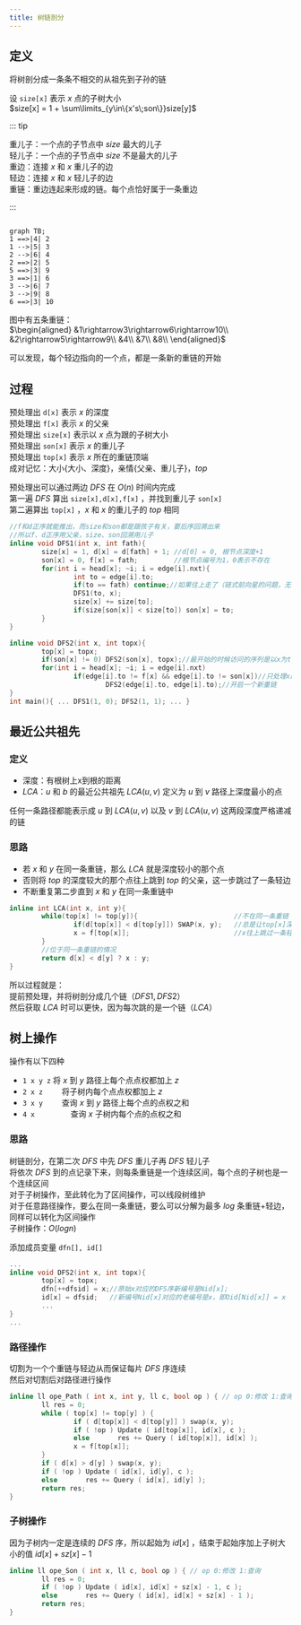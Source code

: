 ```yaml
--- 
title: 树链剖分
---
```


## 定义

将树剖分成一条条不相交的从祖先到子孙的链  

设 `size[x]` 表示 $x$ 点的子树大小  
$size[x] = 1 + \sum\limits_{y\in\{x's\;son\}}size[y]$  

::: tip 

重儿子：一个点的子节点中 $size$ 最大的儿子  
轻儿子：一个点的子节点中 $size$ 不是最大的儿子  
重边：连接 $x$ 和 $x$ 重儿子的边   
轻边：连接 $x$ 和 $x$ 轻儿子的边  
重链：重边连起来形成的链。每个点恰好属于一条重边  

:::
  
  
```mermaid

graph TB;
1 ==>|4| 2
1 -->|5| 3
2 -->|6| 4
2 ==>|2| 5
5 ==>|3| 9
3 ==>|1| 6
3 -->|6| 7
3 -->|9| 8
6 ==>|3| 10

```


图中有五条重链：  
$\begin{aligned}
&1\rightarrow3\rightarrow6\rightarrow10\\
&2\rightarrow5\rightarrow9\\
&4\\
&7\\
&8\\  
\end{aligned}$ 

可以发现，每个轻边指向的一个点，都是一条新的重链的开始

## 过程

预处理出 `d[x]` 表示 $x$ 的深度  
预处理出 `f[x]` 表示 $x$ 的父亲  
预处理出 `size[x]` 表示以 $x$ 点为跟的子树大小  
预处理出 `son[x]` 表示 $x$ 的重儿子   
预处理出 `top[x]` 表示 $x$ 所在的重链顶端  
成对记忆：大小{大小、深度}，亲情{父亲、重儿子}，$top$  
  
预处理出可以通过两边 $DFS$ 在 $O(n)$ 时间内完成  
第一遍 $DFS$ 算出 `size[x],d[x],f[x]` ，并找到重儿子 `son[x]`    
第二遍算出 `top[x]` ，$x$ 和 $x$ 的重儿子的 $top$ 相同  

```cpp
//f和d正序就能推出，而size和son都是跟孩子有关，要后序回溯出来
//所以f、d正序用父亲，size、son回溯用儿子
inline void DFS1(int x, int fath){
        size[x] = 1, d[x] = d[fath] + 1; //d[0] = 0, 根节点深度+1
        son[x] = 0, f[x] = fath;         //根节点编号为1，0表示不存在
        for(int i = head[x]; ~i; i = edge[i].nxt){
                int to = edge[i].to;
                if(to == fath) continue;//如果往上走了（链式前向星的问题，无法准确寻找的到底是父亲还是儿子）就不计
                DFS1(to, x);
                size[x] += size[to];
                if(size[son[x]] < size[to]) son[x] = to;
        }
}
```
```cpp
inline void DFS2(int x, int topx){
        top[x] = topx;
        if(son[x] != 0) DFS2(son[x], topx);//最开始的时候访问的序列是以x为top的这条重链
        for(int i = head[x]; ~i; i = edge[i].nxt)
                if(edge[i].to != f[x] && edge[i].to != son[x])//只处理x的轻儿子
                        DFS2(edge[i].to, edge[i].to);//开启一个新重链
}
int main(){ ... DFS1(1, 0); DFS2(1, 1); ... }
```

## 最近公共祖先

### 定义

- 深度：有根树上x到根的距离
- $LCA$：$u$ 和 $b$ 的最近公共祖先 $LCA(u, v)$ 定义为 $u$ 到 $v$ 路径上深度最小的点

任何一条路径都能表示成 $u$ 到 $LCA(u, v)$ 以及 $v$ 到 $LCA(u, v)$ 这两段深度严格递减的链  

### 思路

- 若 $x$ 和 $y$ 在同一条重链，那么 $LCA$ 就是深度较小的那个点
- 否则将 $top$ 的深度较大的那个点往上跳到 $top$ 的父亲，这一步跳过了一条轻边
- 不断重复第二步直到 $x$ 和 $y$ 在同一条重链中
  
```cpp
inline int LCA(int x, int y){
        while(top[x] != top[y]){                        //不在同一条重链
                if(d[top[x]] < d[top[y]]) SWAP(x, y);   //总是让top[x]深度更大（也可也if、else if）
                x = f[top[x]];                          //x往上跳过一条轻边
        }
        //位于同一条重链的情况
        return d[x] < d[y] ? x : y;
}
```
 
所以过程就是：  
提前预处理，并将树剖分成几个链（$DFS1, DFS2$）  
然后获取 $LCA$ 时可以更快，因为每次跳的是一个链（$LCA$）  


## 树上操作

操作有以下四种  
- `1 x y z` 将 $x$ 到 $y$ 路径上每个点点权都加上 $z$ 
- `2 x z  ` &nbsp;&nbsp;&nbsp;&nbsp;将子树内每个点点权都加上 $z$ 
- `3 x y  ` &nbsp;&nbsp;&nbsp;&nbsp;查询 $x$ 到 $y$ 路径上每个点的点权之和
- `4 x    ` &nbsp;&nbsp;&nbsp;&nbsp;&nbsp;&nbsp;&nbsp;&nbsp;查询 $x$ 子树内每个点的点权之和
  
### 思路
树链剖分，在第二次 $DFS$ 中先 $DFS$ 重儿子再 $DFS$ 轻儿子  
将依次 $DFS$ 到的点记录下来，则每条重链是一个连续区间，每个点的子树也是一个连续区间  
对于子树操作，至此转化为了区间操作，可以线段树维护  
对于任意路径操作，要么在同一条重链，要么可以分解为最多 $log$ 条重链+轻边，同样可以转化为区间操作  
子树操作：$O(logn)$  
  
添加成员变量 `dfn[], id[]`  

```cpp
...
inline void DFS2(int x, int topx){
        top[x] = topx;
        dfn[++dfsid] = x;//原始x对应的DFS序新编号是Nid[x];
        id[x] = dfsid;   //新编号Nid[x]对应的老编号是x，即Oid[Nid[x]] = x
        ...
}
...
```

### 路径操作  

切割为一个个重链与轻边从而保证每片 $DFS$ 序连续  
然后对切割后对路径进行操作  

```cpp
inline ll ope_Path ( int x, int y, ll c, bool op ) { // op 0:修改 1:查询
        ll res = 0;
        while ( top[x] != top[y] ) {
                if ( d[top[x]] < d[top[y]] ) swap(x, y);
                if ( !op ) Update ( id[top[x]], id[x], c );
                else       res += Query ( id[top[x]], id[x] );
                x = f[top[x]];
        }
        if ( d[x] > d[y] ) swap(x, y);
        if ( !op ) Update ( id[x], id[y], c );
        else       res += Query ( id[x], id[y] );
        return res;
}
```

### 子树操作

因为子树内一定是连续的 $DFS$ 序，所以起始为 $id[x]$ ，结束于起始序加上子树大小的值 $id[x]+sz[x]-1$  

```cpp
inline ll ope_Son ( int x, ll c, bool op ) { // op 0:修改 1:查询
        ll res = 0;
        if ( !op ) Update ( id[x], id[x] + sz[x] - 1, c );
        else       res += Query ( id[x], id[x] + sz[x] - 1 );
        return res;
}
```